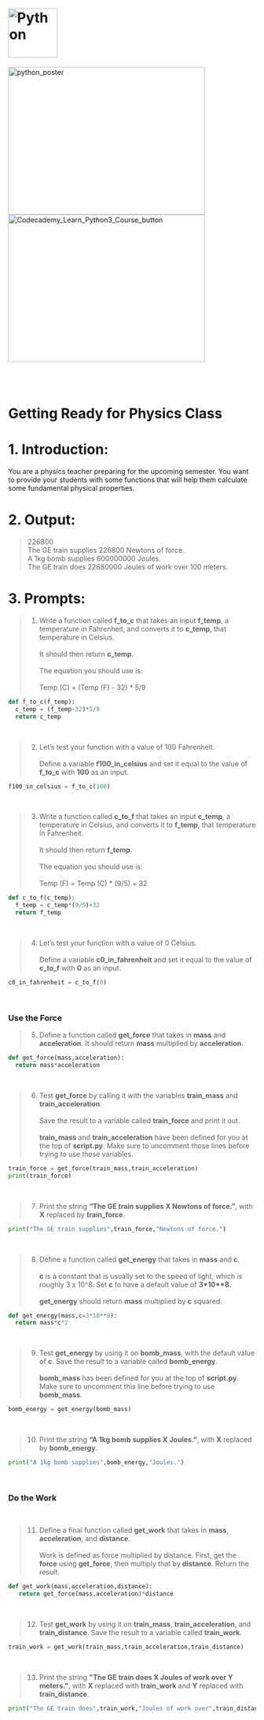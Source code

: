# <img src="https://github.com/phuongtrieu97coder/Readme_Content_Structure/assets/82598726/174e2883-2d0b-4d01-8992-32f709b72373" alt="Python" width="100px" height="100px">


<img src="https://github.com/phuongtrieu97coder/Python_projects/assets/82598726/19e383e6-169d-428b-8879-766b22b50211" alt="python_poster" width="400px" height="300px"> <a type="button" title="Codecademy_Learn_Python3_Course_button" href="https://www.codecademy.com/courses/learn-python-3/projects/physics-class" target="_blank" data-CodecademyLearnPython3CourseButt="CodecademyLearnPython3CourseButt_data"><img src="https://user-images.githubusercontent.com/82598726/175697552-f960b057-9e97-4c3e-a3e2-f2b5f7876de9.png" alt="Codecademy_Learn_Python3_Course_button" width="400px" height="300px"></a>


<br><br>


# Getting Ready for Physics Class

# 1. Introduction:
You are a physics teacher preparing for the upcoming semester. You want to provide your students with some functions that will help them calculate some fundamental physical properties.


# 2. Output:
>226800<br>
The GE train supplies 226800 Newtons of force.<br>
A 1kg bomb supplies 600000000 Joules.<br>
The GE train does 22680000 Joules of work over 100 meters.

# 3. Prompts:

> 1. Write a function called <b>f_to_c</b> that takes an input <b>f_temp</b>, a temperature in Fahrenheit, and converts it to <b>c_temp</b>, that temperature in Celsius.<br><br>
It should then return <b>c_temp</b>.<br><br>
The equation you should use is:<br><br>
Temp (C) = (Temp (F) - 32) * 5/9
```python
def f_to_c(f_temp):
  c_temp = (f_temp-32)*5/9
  return c_temp
```
<br>

> 2. Let’s test your function with a value of 100 Fahrenheit.<br><br>
Define a variable <b>f100_in_celsius</b> and set it equal to the value of <b>f_to_c</b> with <b>100</b> as an input.
```python
f100_in_celsius = f_to_c(100)
```
<br>

> 3. Write a function called <b>c_to_f</b> that takes an input <b>c_temp</b>, a temperature in Celsius, and converts it to <b>f_temp</b>, that temperature in Fahrenheit.<br><br>
It should then return <b>f_temp</b>.<br><br>
The equation you should use is:<br><br>
Temp (F) = Temp (C) * (9/5) + 32
```python
def c_to_f(c_temp):
  f_temp = c_temp*(9/5)+32
  return f_temp
```

<br>

> 4. Let’s test your function with a value of 0 Celsius.<br><br>
Define a variable <b>c0_in_fahrenheit</b> and set it equal to the value of <b>c_to_f</b> with <b>0</b> as an input.
```python
c0_in_fahrenheit = c_to_f(0)
```
<br>

### Use the Force

> 5. Define a function called <b>get_force</b> that takes in <b>mass</b> and <b>acceleration</b>. It should return <b>mass</b> multiplied by <b>acceleration</b>.
```python
def get_force(mass,acceleration):
  return mass*acceleration
```

<br>

> 6. Test <b>get_force</b> by calling it with the variables <b>train_mass</b> and <b>train_acceleration</b>.<br><br>
Save the result to a variable called <b>train_force</b> and print it out.<br><br>
<b>train_mass</b> and <b>train_acceleration</b> have been defined for you at the top of <b>script.py</b>. Make sure to uncomment those lines before trying to use these variables.

```python
train_force = get_force(train_mass,train_acceleration)
print(train_force)
```

<br>

> 7. Print the string <b>“The GE train supplies X Newtons of force.”</b>, with <b>X</b> replaced by <b>train_force</b>.
```python
print("The GE train supplies",train_force,"Newtons of force.")
```

<br>

> 8. Define a function called <b>get_energy</b> that takes in <b>mass</b> and <b>c</b>.<br><br>
<b>c</b> is a constant that is usually set to the speed of light, which is roughly 3 x 10^8. Set <b>c</b> to have a default value of <b>3*10**8</b>.<br><br>
<b>get_energy</b> should return <b>mass</b> multiplied by <b>c</b> squared.

```python
def get_energy(mass,c=3*10**8):
  return mass*c*2
```

<br>

> 9. Test <b>get_energy</b> by using it on <b>bomb_mass</b>, with the default value of <b>c</b>. Save the result to a variable called <b>bomb_energy</b>.<br><br>
<b>bomb_mass</b> has been defined for you at the top of <b>script.py</b>. Make sure to uncomment this line before trying to use <b>bomb_mass</b>.

```python
bomb_energy = get_energy(bomb_mass)
```
<br>

> 10. Print the string <b>“A 1kg bomb supplies X Joules.”</b>, with <b>X</b> replaced by <b>bomb_energy</b>.
```python
print("A 1kg bomb supplies",bomb_energy,"Joules.")
```

<br>

### Do the Work

<br>


> 11. Define a final function called <b>get_work</b> that takes in <b>mass</b>, <b>acceleration</b>, and <b>distance</b>.<br><br>
Work is defined as force multiplied by distance. First, get the <b>force</b> using <b>get_force</b>, then multiply that by <b>distance</b>. Return the result.

```python
def get_work(mass,acceleration,distance):
   return get_force(mass,acceleration)*distance
```

<br>

> 12. Test <b>get_work</b> by using it on <b>train_mass</b>, <b>train_acceleration</b>, and <b>train_distance</b>. Save the result to a variable called <b>train_work</b>.

```python
train_work = get_work(train_mass,train_acceleration,train_distance)
```

<br>

> 13. Print the string <b>"The GE train does X Joules of work over Y meters."</b>, with <b>X</b> replaced with <b>train_work</b> and <b>Y</b> replaced with <b>train_distance</b>.

```python
print("The GE train does",train_work,"Joules of work over",train_distance,"meters.")
```



